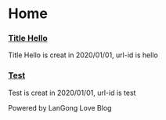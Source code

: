 # Home
### [Title Hello](hello.md)

Title Hello is creat in 2020/01/01, url-id is hello

### [Test](test.md)

Test is creat in 2020/01/01, url-id is test


Powered by LanGong Love Blog
